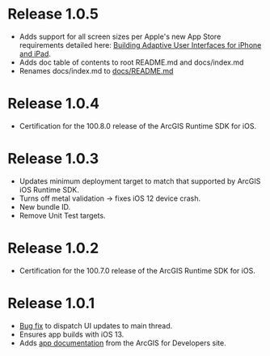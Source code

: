 # Release 1.0.5

- Adds support for all screen sizes per Apple's new App Store requirements detailed here: [Building Adaptive User Interfaces for iPhone and iPad](https://developer.apple.com/news/?id=01132020b).
- Adds doc table of contents to root README.md and docs/index.md
- Renames docs/index.md to [docs/README.md](/docs/README.md)

# Release 1.0.4

- Certification for the 100.8.0 release of the ArcGIS Runtime SDK for iOS.

# Release 1.0.3

- Updates minimum deployment target to match that supported by ArcGIS iOS Runtime SDK.
- Turns off metal validation -> fixes iOS 12 device crash.
- New bundle ID.
- Remove Unit Test targets.

# Release 1.0.2

- Certification for the 100.7.0 release of the ArcGIS Runtime SDK for iOS.

# Release 1.0.1

- [Bug fix](https://github.com/Esri/maps-app-ios/issues/89) to dispatch UI updates to main thread.
- Ensures app builds with iOS 13.
- Adds [app documentation](/docs/README.md) from the ArcGIS for Developers site.
